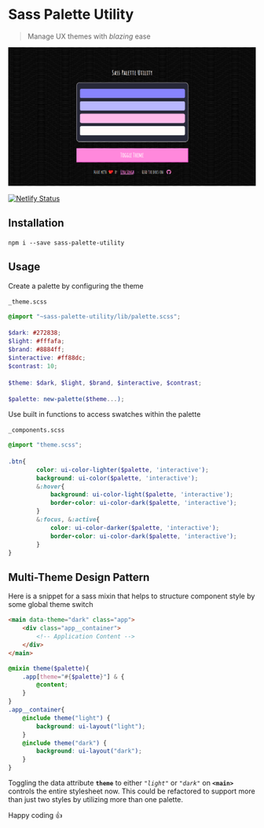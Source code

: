# Sass Palette Utility

> Manage UX themes with *blazing* ease

[![screenshot](assets/screenshot.png "Screenshot")](https://sass-palette-utility.netlify.com/)

[![Netlify Status](https://api.netlify.com/api/v1/badges/bd9f60d2-8bcb-433f-becf-b34800741275/deploy-status)](https://app.netlify.com/sites/sass-palette-utility/deploys)

## Installation

`npm i --save sass-palette-utility`

## Usage

Create a palette by configuring the theme

`_theme.scss`
```scss
@import "~sass-palette-utility/lib/palette.scss";

$dark: #272838;
$light: #fffafa;
$brand: #8884ff;
$interactive: #ff88dc;
$contrast: 10;

$theme: $dark, $light, $brand, $interactive, $contrast;

$palette: new-palette($theme...);
```

Use built in functions to access swatches within the palette

`_components.scss`
```scss
@import "theme.scss";

.btn{
		color: ui-color-lighter($palette, 'interactive');
		background: ui-color($palette, 'interactive');
		&:hover{
			background: ui-color-light($palette, 'interactive');
			border-color: ui-color-dark($palette, 'interactive');
		}
		&:focus, &:active{
			color: ui-color-darker($palette, 'interactive');
			border-color: ui-color-dark($palette, 'interactive');
		}
}
```


## Multi-Theme Design Pattern

Here is a snippet for a sass mixin that helps to structure component style by some global theme switch

```html
<main data-theme="dark" class="app">
	<div class="app__container">
		<!-- Application Content -->
	</div>
</main>
```

```scss
@mixin theme($palette){
	.app[theme="#{$palette}"] & {
		@content;
	}
}
.app__container{
	@include theme("light") {
		background: ui-layout("light");
	}
	@include theme("dark") {
		background: ui-layout("dark");
	}
}
```
Toggling
the data attribute **`theme`** to either *`"light"`* or *`"dark"`*
on **`<main>`** controls the entire stylesheet now. This could be refactored to support more than just two styles by utilizing more than one palette.

Happy coding 👍
